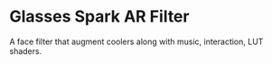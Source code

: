 # Glasses Spark AR Filter
 A face filter that augment coolers along with music, interaction, LUT shaders.
